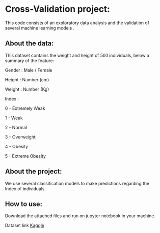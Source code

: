 # Cross-Validation project:

This code consists of an exploratory data analysis and the validation of several machine learning models .

## About the data:

This dataset contains the weight and height of 500 individuals, below a summary of the feature:

Gender : Male / Female

Height : Number (cm)

Weight : Number (Kg)

Index :

0 - Extremely Weak

1 - Weak

2 - Normal

3 - Overweight

4 - Obesity

5 - Extreme Obesity

## About the project:

We use several classification models to make predictions regarding the Index of individuals.

## How to use:

Download the attached files and run on jupyter notebook in your machine.

Dataset link [Kaggle](https://www.kaggle.com/yersever/500-person-gender-height-weight-bodymassindex) 
